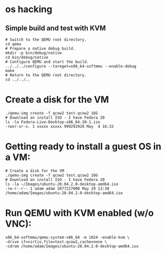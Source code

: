 # os hacking


## Simple build and test with KVM

```
# Switch to the QEMU root directory.
cd qemu
# Prepare a native debug build.
mkdir -p bin/debug/native
cd bin/debug/native
# Configure QEMU and start the build.
../../../configure --tareget=x86_64-softmmu --enable-debug
make
# Return to the QEMU root directory.
cd ../../..
```

# Create a disk for the VM
```
./qemu-img create -f qcow2 test.qcow2 16G
# Download an install ISO - I have Fedora 20
ls -la Fedora-Live-Desktop-x86_64-20-1.iso
-rwxr-xr-x. 1 xxxxx xxxxx 999292928 May  4 16:32
```

# Getting ready to install a guest OS in a VM:

```
# Create a disk for the VM
./qemu-img create -f qcow2 test.qcow2 16G
# Download an install ISO - I have Fedora 20
ls -la ~/Images/ubuntu-20.04.2.0-desktop-amd64.iso
-rw-r--r-- 1 adam adam 2877227008 May 19 13:30 /home/adam/Images/ubuntu-20.04.2.0-desktop-amd64.iso
```

# Run QEMU with KVM enabled (w/o VNC):
```
x86_64-softmmu/qemu-system-x86_64 -m 1024 -enable-kvm \
-drive if=virtio,file=test.qcow2,cache=none \
-cdrom /home/adam/Images/ubuntu-20.04.2.0-desktop-amd64.iso
```

